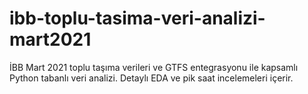 # ibb-toplu-tasima-veri-analizi-mart2021
İBB Mart 2021 toplu taşıma verileri ve GTFS entegrasyonu ile kapsamlı Python tabanlı veri analizi. Detaylı EDA ve pik saat incelemeleri içerir.
